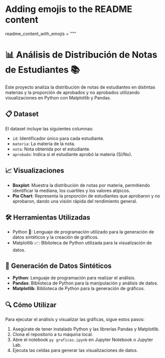 # Adding emojis to the README content

readme_content_with_emojis = """

# 📊 Análisis de Distribución de Notas de Estudiantes 📚

Este proyecto analiza la distribución de notas de estudiantes en distintas materias y la proporción de aprobados y no aprobados utilizando visualizaciones en Python con Matplotlib y Pandas.

## 📋 Dataset

El dataset incluye las siguientes columnas:

- `id`: Identificador único para cada estudiante.
- `materia`: La materia de la nota.
- `nota`: Nota obtenida por el estudiante.
- `aprobado`: Indica si el estudiante aprobó la materia (Sí/No).

## 📈 Visualizaciones

- **Boxplot**: Muestra la distribución de notas por materia, permitiendo identificar la mediana, los cuartiles y los valores atípicos.
- **Pie Chart**: Representa la proporción de estudiantes que aprobaron y no aprobaron, dando una visión rápida del rendimiento general.

## 🛠 Herramientas Utilizadas

- Python 🐍: Lenguaje de programación utilizado para la generación de datos sintéticos y la creación de gráficos.
- Matplotlib 📈: Biblioteca de Python utilizada para la visualización de datos.

## 🧪 Generación de Datos Sintéticos

- **Python**: Lenguaje de programación para realizar el análisis.
- **Pandas**: Biblioteca de Python para la manipulación y análisis de datos.
- **Matplotlib**: Biblioteca de Python para la generación de gráficos.

## 🔍 Cómo Utilizar

Para ejecutar el análisis y visualizar las gráficas, sigue estos pasos:

1. Asegúrate de tener instalado Python y las librerías Pandas y Matplotlib.
2. Clona el repositorio a tu máquina local.
3. Abre el notebook `py graficas.ipynb` en Jupyter Notebook o Jupyter Lab.
4. Ejecuta las celdas para generar las visualizaciones de datos.
